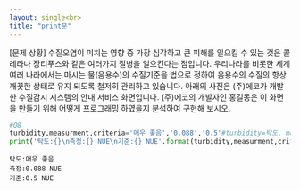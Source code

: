 ```yaml
---
layout: single<br>
title: "print문"
---
```



[문제 상황]
수질오염이 미치는 영향 중 가장 심각하고 큰 피해를 일으킬 수 있는 것은 콜레라나 장티푸스와 같은 여러가지 질병을 일으킨다는 점입니다.
우리나라를 비롯한 세계 여러 나라에서는 마시는 물(음용수)의 수질기준을 법으로 정하여 음용수의 수질의 항상 깨끗한 상태로 유지 되도록
철저히 관리하고 있습니다.
아래의 사진은 (주)에코가 개발한 수질감시 시스템의 안내 서비스 화면입니다. (주)에코의 개발자인 홍길동은 이 화면을 만들기 위해 어떻게
프로그래밍 하였을지 분석하여 구현해 보시오.
```python
#Q8
turbidity,measurment,criteria='매우 좋음','0.088','0.5'#turbidity=탁도, measurment=측정, criteria=기준
print('탁도:{}\n측정:{} NUE\n기준:{} NUE'.format(turbidity,measurment,criteria))
```
```
탁도:매우 좋음
측정:0.088 NUE
기준:0.5 NUE
```
